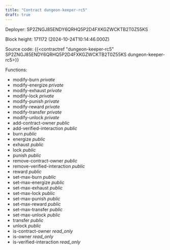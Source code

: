 ```yaml
---
title: "Contract dungeon-keeper-rc5"
draft: true
---
```

Deployer: SP2ZNGJ85ENDY6QRHQ5P2D4FXKGZWCKTB2T0Z55KS


 



Block height: 171172 (2024-10-24T10:14:46.000Z)

Source code: {{<contractref "dungeon-keeper-rc5" SP2ZNGJ85ENDY6QRHQ5P2D4FXKGZWCKTB2T0Z55KS dungeon-keeper-rc5>}}

Functions:

* modify-burn _private_
* modify-energize _private_
* modify-exhaust _private_
* modify-lock _private_
* modify-punish _private_
* modify-reward _private_
* modify-transfer _private_
* modify-unlock _private_
* add-contract-owner _public_
* add-verified-interaction _public_
* burn _public_
* energize _public_
* exhaust _public_
* lock _public_
* punish _public_
* remove-contract-owner _public_
* remove-verified-interaction _public_
* reward _public_
* set-max-burn _public_
* set-max-energize _public_
* set-max-exhaust _public_
* set-max-lock _public_
* set-max-punish _public_
* set-max-reward _public_
* set-max-transfer _public_
* set-max-unlock _public_
* transfer _public_
* unlock _public_
* is-contract-owner _read_only_
* is-owner _read_only_
* is-verified-interaction _read_only_
